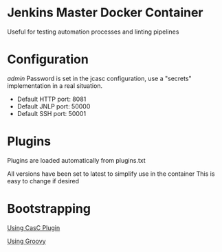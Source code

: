 # Jenkins Master Docker Container

Useful for testing automation processes and linting pipelines

# Configuration

*admin* Password is set in the jcasc configuration, use a "secrets" implementation in a real situation.

* Default HTTP port: 8081
* Default JNLP port: 50000
* Default SSH port: 50001

# Plugins

Plugins are loaded automatically from plugins.txt

All versions have been set to latest to simplify use in the container
This is easy to change if desired

# Bootstrapping

[Using CasC Plugin](https://github.com/jenkinsci/configuration-as-code-plugin)

[Using Groovy](https://github.com/edx/jenkins-configuration)
